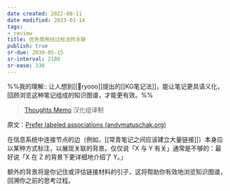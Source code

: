 ```yaml
---
date created: 2022-08-11
date modified: 2023-03-14
tags:
- review
title: 优先使用经过标注的关联
publish: true
sr-due: 2030-05-15
sr-interval: 2188
sr-ease: 330
---
```

%%我的理解:: 让人想到[[🧑ryooo]]提出的[[KG笔记法]]，能让笔记更具语义化，回顾浏览这种笔记组成的知识图谱，才能更有效。%%

> [Thoughts Memo](https://paratranz.cn/projects/3131) 汉化组译制

原文：[Prefer labeled associations (andymatuschak.org)](https://notes.andymatuschak.org/z7pGUpz2fQsHHUPbjThz85xXPvHwrmikAeYH4)

在信息系统中连接节点的边（例如，[[常青笔记之间应该建立大量链接]]）本身应以某种方式标注，以展现关联的背景。仅仅说「X 与 Y 有关」通常是不够的：最好说「X 在 Z 的背景下更详细地介绍了 Y。」

额外的背景将是你记住或评估链接材料的引子，这将帮助你有效地浏览知识图谱，回溯你之前的思考过程。